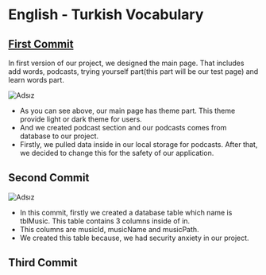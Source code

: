 # English - Turkish Vocabulary

## [First Commit](#first-commit)
In first version of our project, we designed the main page.
That includes add words, podcasts, trying yourself part(this part will be 
our test page) and learn words part. 

![Adsız](https://user-images.githubusercontent.com/43685404/57714431-2c6f6c00-767d-11e9-8db5-5c2079ab1031.png)

* As you can see above, our main page has theme part. This theme provide light or dark theme for users.
* And we created podcast section and our podcasts comes from database to our project.
* Firstly, we pulled data inside in our local storage for podcasts. After that, we decided to change this for the safety of our application.

## Second Commit
![Adsız](https://user-images.githubusercontent.com/43685404/57979699-2e914c00-7a2a-11e9-9eec-c9e33cd3fb99.png)


* In this commit, firstly we created a database table which name is tblMusic. This table contains 3 columns inside of in.
* This columns are musicId, musicName and musicPath.
* We created this table because, we had security anxiety in our project.

## Third Commit


